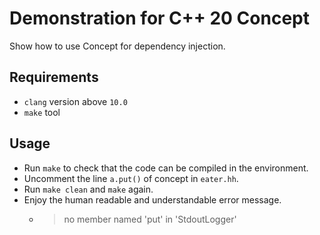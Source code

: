 # Demonstration for C++ 20 Concept

Show how to use Concept for dependency injection.

## Requirements

- `clang` version above `10.0`
- `make` tool

## Usage

- Run `make` to check that the code can be compiled in the environment.
- Uncomment the line `a.put()` of concept in `eater.hh`.
- Run `make clean` and `make` again.
- Enjoy the human readable and understandable error message.
  - > no member named 'put' in 'StdoutLogger'
